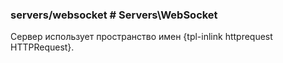 ### servers/websocket # Servers\WebSocket

Сервер использует пространство имен {tpl-inlink httprequest HTTPRequest}.